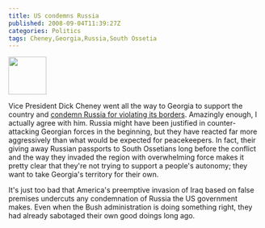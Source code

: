 ```yaml
---
title: US condemns Russia
published: 2008-09-04T11:39:27Z
categories: Politics
tags: Cheney,Georgia,Russia,South Ossetia
---
```


<a href="http://www.flickr.com/photos/tswartz/130616557/"><img alt="" src="http://farm1.static.flickr.com/49/130616557_7c4cf41a2e_s.jpg" class="alignright" width="75" height="75" /></a>

Vice President Dick Cheney went all the way to Georgia to support the country and <a href="http://news.bbc.co.uk/2/hi/europe/7597336.stm">condemn Russia for violating its borders</a>.  Amazingly enough, I actually agree with him.  Russia might have been justified in counter-attacking Georgian forces in the beginning, but they have reacted far more aggressively than what would be expected for peacekeepers.  In fact, their giving away Russian passports to South Ossetians long before the conflict and the way they invaded the region with overwhelming force makes it pretty clear that they're not trying to support a people's autonomy; they want to take Georgia's territory for their own.

It's just too bad that America's preemptive invasion of Iraq based on false premises undercuts any condemnation of Russia the US government makes.  Even when the Bush administration is doing something right, they had already sabotaged their own good doings long ago.

